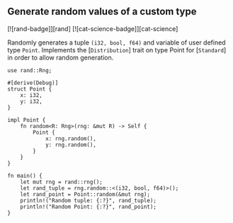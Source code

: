 ## Generate random values of a custom type

[![rand-badge]][rand] [![cat-science-badge]][cat-science]

Randomly generates a tuple `(i32, bool, f64)` and variable of user defined type `Point`.
Implements the [`Distribution`] trait on type Point for [`Standard`] in order to allow random generation.

```rust,edition2018
use rand::Rng;

#[derive(Debug)]
struct Point {
    x: i32,
    y: i32,
}

impl Point {
    fn random<R: Rng>(rng: &mut R) -> Self {
        Point {
            x: rng.random(),
            y: rng.random(),
        }
    }
}

fn main() {
    let mut rng = rand::rng();
    let rand_tuple = rng.random::<(i32, bool, f64)>();
    let rand_point = Point::random(&mut rng);
    println!("Random tuple: {:?}", rand_tuple);
    println!("Random Point: {:?}", rand_point);
}
```

[Distribution]: https://docs.rs/rand/*/rand/distributions/trait.Distribution.html
[Standard]: https://docs.rs/rand/*/rand/distributions/struct.Standard.html
